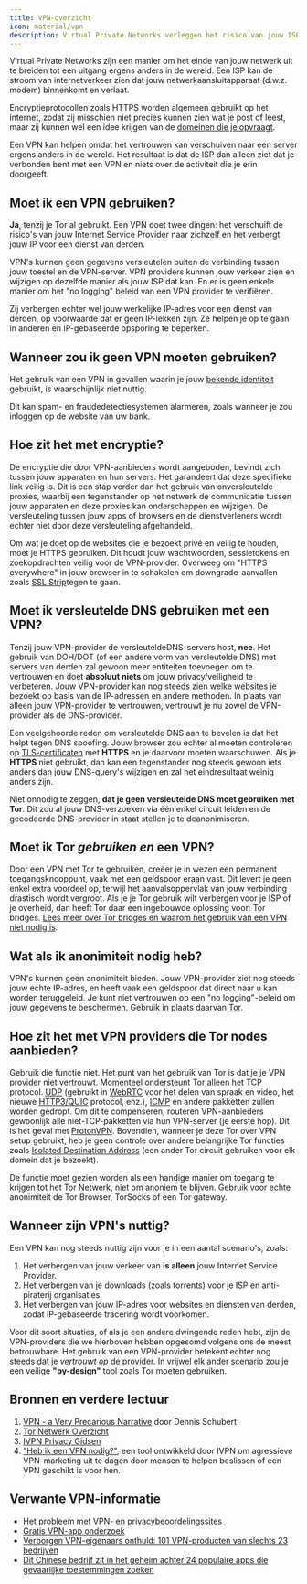 ```yaml
---
title: VPN-overzicht
icon: material/vpn
description: Virtual Private Networks verleggen het risico van jouw ISP naar een derde partij die je vertrouwt. Je moet deze dingen in gedachten houden.
---
```


Virtual Private Networks zijn een manier om het einde van jouw netwerk uit te breiden tot een uitgang ergens anders in de wereld. Een ISP kan de stroom van internetverkeer zien dat jouw netwerkaansluitapparaat (d.w.z. modem) binnenkomt en verlaat.

Encryptieprotocollen zoals HTTPS worden algemeen gebruikt op het internet, zodat zij misschien niet precies kunnen zien wat je post of leest, maar zij kunnen wel een idee krijgen van de [domeinen die je opvraagt](../advanced/dns-overview.md#why-shouldnt-i-use-encrypted-dns).

Een VPN kan helpen omdat het vertrouwen kan verschuiven naar een server ergens anders in de wereld. Het resultaat is dat de ISP dan alleen ziet dat je verbonden bent met een VPN en niets over de activiteit die je erin doorgeeft.

## Moet ik een VPN gebruiken?

**Ja**, tenzij je Tor al gebruikt. Een VPN doet twee dingen: het verschuift de risico's van jouw Internet Service Provider naar zichzelf en het verbergt jouw IP voor een dienst van derden.

VPN's kunnen geen gegevens versleutelen buiten de verbinding tussen jouw toestel en de VPN-server. VPN providers kunnen jouw verkeer zien en wijzigen op dezelfde manier als jouw ISP dat kan. En er is geen enkele manier om het "no logging" beleid van een VPN provider te verifiëren.

Zij verbergen echter wel jouw werkelijke IP-adres voor een dienst van derden, op voorwaarde dat er geen IP-lekken zijn. Ze helpen je op te gaan in anderen en IP-gebaseerde opsporing te beperken.

## Wanneer zou ik geen VPN moeten gebruiken?

Het gebruik van een VPN in gevallen waarin je jouw [bekende identiteit](common-threats.md#common-misconceptions) gebruikt, is waarschijnlijk niet nuttig.

Dit kan spam- en fraudedetectiesystemen alarmeren, zoals wanneer je zou inloggen op de website van uw bank.

## Hoe zit het met encryptie?

De encryptie die door VPN-aanbieders wordt aangeboden, bevindt zich tussen jouw apparaten en hun servers. Het garandeert dat deze specifieke link veilig is. Dit is een stap verder dan het gebruik van onversleutelde proxies, waarbij een tegenstander op het netwerk de communicatie tussen jouw apparaten en deze proxies kan onderscheppen en wijzigen. De versleuteling tussen jouw apps of browsers en de dienstverleners wordt echter niet door deze versleuteling afgehandeld.

Om wat je doet op de websites die je bezoekt privé en veilig te houden, moet je HTTPS gebruiken. Dit houdt jouw wachtwoorden, sessietokens en zoekopdrachten veilig voor de VPN-provider. Overweeg om "HTTPS everywhere" in jouw browser in te schakelen om downgrade-aanvallen zoals [SSL Strip](https://www.blackhat.com/presentations/bh-dc-09/Marlinspike/BlackHat-DC-09-Marlinspike-Defeating-SSL.pdf)tegen te gaan.

## Moet ik versleutelde DNS gebruiken met een VPN?

Tenzij jouw VPN-provider de versleuteldeDNS-servers host, **nee**. Het gebruik van DOH/DOT (of een andere vorm van versleutelde DNS) met servers van derden zal gewoon meer entiteiten toevoegen om te vertrouwen en doet **absoluut niets** om jouw privacy/veiligheid te verbeteren. Jouw VPN-provider kan nog steeds zien welke websites je bezoekt op basis van de IP-adressen en andere methoden. In plaats van alleen jouw VPN-provider te vertrouwen, vertrouwt je nu zowel de VPN-provider als de DNS-provider.

Een veelgehoorde reden om versleutelde DNS aan te bevelen is dat het helpt tegen DNS spoofing. Jouw browser zou echter al moeten controleren op [TLS-certificaten](https://en.wikipedia.org/wiki/Transport_Layer_Security#Digital_certificates) met **HTTPS** en je daarvoor moeten waarschuwen. Als je **HTTPS** niet gebruikt, dan kan een tegenstander nog steeds gewoon iets anders dan jouw DNS-query's wijzigen en zal het eindresultaat weinig anders zijn.

Niet onnodig te zeggen, **dat je geen versleutelde DNS moet gebruiken met Tor**. Dit zou al jouw DNS-verzoeken via één enkel circuit leiden en de gecodeerde DNS-provider in staat stellen je te deanonimiseren.

## Moet ik Tor *gebruiken en* een VPN?

Door een VPN met Tor te gebruiken, creëer je in wezen een permanent toegangsknooppunt, vaak met een geldspoor eraan vast. Dit levert je geen enkel extra voordeel op, terwijl het aanvalsoppervlak van jouw verbinding drastisch wordt vergroot. Als je je Tor gebruik wilt verbergen voor je ISP of je overheid, dan heeft Tor daar een ingebouwde oplossing voor: Tor bridges. [Lees meer over Tor bridges en waarom het gebruik van een VPN niet nodig is](../advanced/tor-overview.md).

## Wat als ik anonimiteit nodig heb?

VPN's kunnen geen anonimiteit bieden. Jouw VPN-provider ziet nog steeds jouw echte IP-adres, en heeft vaak een geldspoor dat direct naar u kan worden teruggeleid. Je kunt niet vertrouwen op een "no logging"-beleid om jouw gegevens te beschermen. Gebruik in plaats daarvan [Tor](https://www.torproject.org/).

## Hoe zit het met VPN providers die Tor nodes aanbieden?

Gebruik die functie niet. Het punt van het gebruik van Tor is dat je je VPN provider niet vertrouwt. Momenteel ondersteunt Tor alleen het [TCP](https://en.wikipedia.org/wiki/Transmission_Control_Protocol) protocol. [UDP](https://en.wikipedia.org/wiki/User_Datagram_Protocol) (gebruikt in [WebRTC](https://en.wikipedia.org/wiki/WebRTC) voor het delen van spraak en video, het nieuwe [HTTP3/QUIC](https://en.wikipedia.org/wiki/HTTP/3) protocol, enz.), [ICMP](https://en.wikipedia.org/wiki/Internet_Control_Message_Protocol) en andere pakketten zullen worden gedropt. Om dit te compenseren, routeren VPN-aanbieders gewoonlijk alle niet-TCP-pakketten via hun VPN-server (je eerste hop). Dit is het geval met [ProtonVPN](https://protonvpn.com/support/tor-vpn/). Bovendien, wanneer je deze Tor over VPN setup gebruikt, heb je geen controle over andere belangrijke Tor functies zoals [Isolated Destination Address](https://www.whonix.org/wiki/Stream_Isolation) (een ander Tor circuit gebruiken voor elk domein dat je bezoekt).

De functie moet gezien worden als een handige manier om toegang te krijgen tot het Tor Netwerk, niet om anoniem te blijven. Gebruik voor echte anonimiteit de Tor Browser, TorSocks of een Tor gateway.

## Wanneer zijn VPN's nuttig?

Een VPN kan nog steeds nuttig zijn voor je in een aantal scenario's, zoals:

1. Het verbergen van jouw verkeer van **is alleen** jouw Internet Service Provider.
1. Het verbergen van je downloads (zoals torrents) voor je ISP en anti-piraterij organisaties.
1. Het verbergen van jouw IP-adres voor websites en diensten van derden, zodat IP-gebaseerde tracering wordt voorkomen.

Voor dit soort situaties, of als je een andere dwingende reden hebt, zijn de VPN-providers die we hierboven hebben opgesomd volgens ons de meest betrouwbare. Het gebruik van een VPN-provider betekent echter nog steeds dat je *vertrouwt op* de provider. In vrijwel elk ander scenario zou je een veilige **"by-design"** tool zoals Tor moeten gebruiken.

## Bronnen en verdere lectuur

1. [VPN - a Very Precarious Narrative](https://schub.io/blog/2019/04/08/very-precarious-narrative.html) door Dennis Schubert
1. [Tor Netwerk Overzicht](../advanced/tor-overview.md)
1. [IVPN Privacy Gidsen](https://www.ivpn.net/privacy-guides)
1. ["Heb ik een VPN nodig?"](https://www.doineedavpn.com), een tool ontwikkeld door IVPN om agressieve VPN-marketing uit te dagen door mensen te helpen beslissen of een VPN geschikt is voor hen.

## Verwante VPN-informatie

- [Het probleem met VPN- en privacybeoordelingssites](https://blog.privacyguides.org/2019/11/20/the-trouble-with-vpn-and-privacy-review-sites/)
- [Gratis VPN-app onderzoek](https://www.top10vpn.com/free-vpn-app-investigation/)
- [Verborgen VPN-eigenaars onthuld: 101 VPN-producten van slechts 23 bedrijven](https://vpnpro.com/blog/hidden-vpn-owners-unveiled-97-vpns-23-companies/)
- [Dit Chinese bedrijf zit in het geheim achter 24 populaire apps die gevaarlijke toestemmingen zoeken](https://vpnpro.com/blog/chinese-company-secretly-behind-popular-apps-seeking-dangerous-permissions/)

